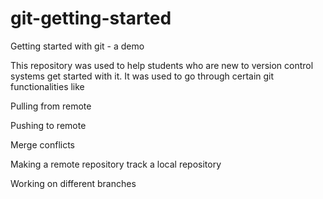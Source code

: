 # git-getting-started
Getting started with git - a demo

This repository was used to help students who are new to version control systems get started with it.
It was used to go through certain git functionalities like

Pulling from remote

Pushing to remote

Merge conflicts

Making a remote repository track a local repository

Working on different branches
